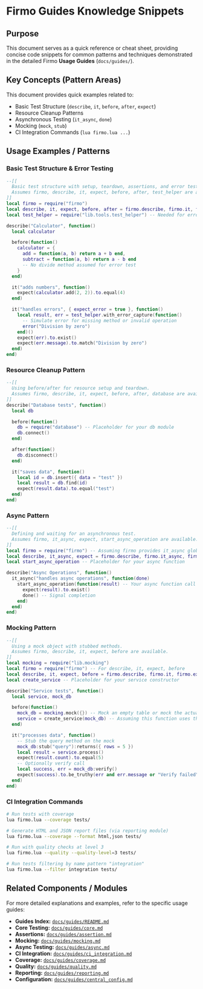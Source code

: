 # Firmo Guides Knowledge Snippets

## Purpose

This document serves as a quick reference or cheat sheet, providing concise code snippets for common patterns and techniques demonstrated in the detailed Firmo **Usage Guides** (`docs/guides/`).

## Key Concepts (Pattern Areas)

This document provides quick examples related to:

-   Basic Test Structure (`describe`, `it`, `before`, `after`, `expect`)
-   Resource Cleanup Patterns
-   Asynchronous Testing (`it_async`, `done`)
-   Mocking (`mock`, `stub`)
-   CI Integration Commands (`lua firmo.lua ...`)

## Usage Examples / Patterns

### Basic Test Structure & Error Testing

```lua
--[[
  Basic test structure with setup, teardown, assertions, and error testing.
  Assumes firmo, describe, it, expect, before, after, test_helper are available.
]]
local firmo = require("firmo")
local describe, it, expect, before, after = firmo.describe, firmo.it, firmo.expect, firmo.before, firmo.after
local test_helper = require("lib.tools.test_helper") -- Needed for error capture

describe("Calculator", function()
  local calculator

  before(function()
    calculator = {
      add = function(a, b) return a + b end,
      subtract = function(a, b) return a - b end
      -- No divide method assumed for error test
    }
  end)

  it("adds numbers", function()
    expect(calculator.add(2, 2)).to.equal(4)
  end)

  it("handles errors", { expect_error = true }, function()
    local result, err = test_helper.with_error_capture(function()
      -- Simulate error for missing method or invalid operation
      error("Division by zero")
    end)()
    expect(err).to.exist()
    expect(err.message).to.match("Division by zero")
  end)
end)
```

### Resource Cleanup Pattern

```lua
--[[
  Using before/after for resource setup and teardown.
  Assumes firmo, describe, it, expect, before, after, database are available.
]]
describe("Database tests", function()
  local db

  before(function()
    db = require("database") -- Placeholder for your db module
    db.connect()
  end)

  after(function()
    db.disconnect()
  end)

  it("saves data", function()
    local id = db.insert({ data = "test" })
    local result = db.find(id)
    expect(result.data).to.equal("test")
  end)
end)
```

### Async Pattern

```lua
--[[
  Defining and waiting for an asynchronous test.
  Assumes firmo, it_async, expect, start_async_operation are available.
]]
local firmo = require("firmo") -- Assuming firmo provides it_async globally
local describe, it_async, expect = firmo.describe, firmo.it_async, firmo.expect
local start_async_operation -- Placeholder for your async function

describe("Async Operations", function()
  it_async("handles async operations", function(done)
    start_async_operation(function(result) -- Your async function call
      expect(result).to.exist()
      done() -- Signal completion
    end)
  end)
end)

```

### Mocking Pattern

```lua
--[[
  Using a mock object with stubbed methods.
  Assumes firmo, describe, it, expect, before are available.
]]
local mocking = require("lib.mocking")
local firmo = require("firmo") -- For describe, it, expect, before
local describe, it, expect, before = firmo.describe, firmo.it, firmo.expect, firmo.before
local create_service -- Placeholder for your service constructor

describe("Service tests", function()
  local service, mock_db

  before(function()
    mock_db = mocking.mock({}) -- Mock an empty table or mock the actual db dependency
    service = create_service(mock_db) -- Assuming this function uses the db object
  end)

  it("processes data", function()
    -- Stub the query method on the mock
    mock_db:stub("query"):returns({ rows = 5 })
    local result = service.process()
    expect(result.count).to.equal(5)
    -- Optionally verify call
    local success, err = mock_db:verify()
    expect(success).to.be_truthy(err and err.message or "Verify failed")
  end)
end)
```

### CI Integration Commands

```bash
# Run tests with coverage
lua firmo.lua --coverage tests/

# Generate HTML and JSON report files (via reporting module)
lua firmo.lua --coverage --format html,json tests/

# Run with quality checks at level 3
lua firmo.lua --quality --quality-level=3 tests/

# Run tests filtering by name pattern "integration"
lua firmo.lua --filter integration tests/
```

## Related Components / Modules

For more detailed explanations and examples, refer to the specific usage guides:

-   **Guides Index:** [`docs/guides/README.md`](README.md)
-   **Core Testing:** [`docs/guides/core.md`](core.md)
-   **Assertions:** [`docs/guides/assertion.md`](assertion.md)
-   **Mocking:** [`docs/guides/mocking.md`](mocking.md)
-   **Async Testing:** [`docs/guides/async.md`](async.md)
-   **CI Integration:** [`docs/guides/ci_integration.md`](ci_integration.md)
-   **Coverage:** [`docs/guides/coverage.md`](coverage.md)
-   **Quality:** [`docs/guides/quality.md`](quality.md)
-   **Reporting:** [`docs/guides/reporting.md`](reporting.md)
-   **Configuration:** [`docs/guides/central_config.md`](central_config.md)
